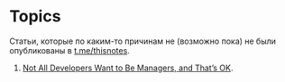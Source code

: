 # Topics

Статьи, которые по каким-то причинам не (возможно пока) не были опубликованы в [t.me/thisnotes](t.me/thisnotes).

1. [Not All Developers Want to Be Managers, and That’s OK](
https://blog.petrzemek.net/2019/09/02/not-all-developers-want-to-be-managers-and-thats-ok/
).
